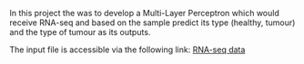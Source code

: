 In this project the was to develop a Multi-Layer Perceptron which would receive RNA-seq and based on the sample predict its type (healthy, tumour) and the type of tumour as its outputs. 

The input file is accessible via the following link: 
[RNA-seq data](https://drive.google.com/file/d/1oy8bex7RghNyfDzMPrKGf3_NkooX-tK-/view?usp=drive_link)
